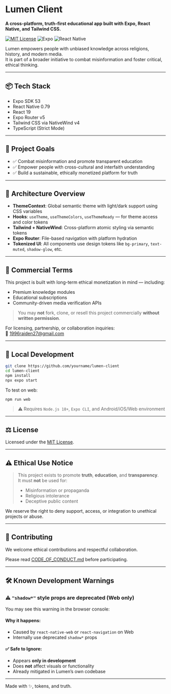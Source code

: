 # Lumen Client

**A cross-platform, truth-first educational app built with Expo, React Native, and Tailwind CSS.**

[![MIT License](https://img.shields.io/badge/license-MIT-blue.svg)](./LICENSE)
![Expo](https://img.shields.io/badge/expo-SDK%2053-000?logo=expo)
![React Native](https://img.shields.io/badge/react--native-0.79-61DAFB?logo=react)

Lumen empowers people with unbiased knowledge across religions, history, and modern media.  
It is part of a broader initiative to combat misinformation and foster critical, ethical thinking.

---

## 📦 Tech Stack

- Expo SDK 53
- React Native 0.79
- React 19
- Expo Router v5
- Tailwind CSS via NativeWind v4
- TypeScript (Strict Mode)

---

## 🚀 Project Goals

- ✅ Combat misinformation and promote transparent education
- ✅ Empower people with cross-cultural and interfaith understanding
- ✅ Build a sustainable, ethically monetized platform for truth

---

## 🧠 Architecture Overview

- **ThemeContext**: Global semantic theme with light/dark support using CSS variables
- **Hooks**: `useTheme`, `useThemeColors`, `useThemeReady` — for theme access and color tokens
- **Tailwind + NativeWind**: Cross-platform atomic styling via semantic tokens
- **Expo Router**: File-based navigation with platform hydration
- **Tokenized UI**: All components use design tokens like `bg-primary`, `text-muted`, `shadow-glow`, etc.

---

## 💼 Commercial Terms

This project is built with long-term ethical monetization in mind — including:
- Premium knowledge modules
- Educational subscriptions
- Community-driven media verification APIs

> You may **not** fork, clone, or resell this project commercially **without written permission**.

For licensing, partnership, or collaboration inquiries:  
📧 1996raiden27@gmail.com

---

## 🧪 Local Development

```bash
git clone https://github.com/yourname/lumen-client
cd lumen-client
npm install
npx expo start
```

To test on web:

```bash
npm run web
```

> ⚠️ Requires `Node.js 18+`, `Expo CLI`, and Android/iOS/Web environment

---

## ⚖️ License

Licensed under the [MIT License](./LICENSE).

---

## ⚠️ Ethical Use Notice

> This project exists to promote **truth**, **education**, and **transparency**.  
> It must **not** be used for:
> - Misinformation or propaganda
> - Religious intolerance
> - Deceptive public content

We reserve the right to deny support, access, or integration to unethical projects or abuse.

---

## 🙌 Contributing

We welcome ethical contributions and respectful collaboration.

Please read [CODE_OF_CONDUCT.md](./CODE_OF_CONDUCT.md) before participating.

---

## 🛠 Known Development Warnings

### ⚠️ `"shadow*"` style props are deprecated (Web only)

You may see this warning in the browser console:

#### Why it happens:
- Caused by `react-native-web` or `react-navigation` on Web
- Internally use deprecated `shadow*` props

#### ✅ Safe to Ignore:
- Appears **only in development**
- Does **not** affect visuals or functionality
- Already mitigated in Lumen’s own codebase

---

Made with ✨, tokens, and truth.
